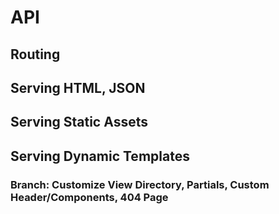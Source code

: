 # API

## Routing

## Serving HTML, JSON

## Serving Static Assets

## Serving Dynamic Templates

### Branch: Customize View Directory, Partials, Custom Header/Components, 404 Page


